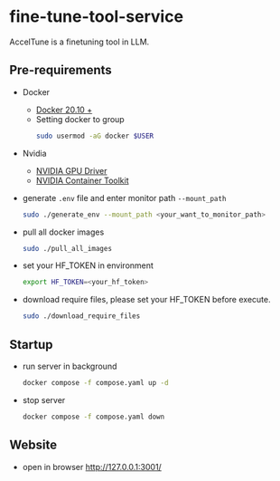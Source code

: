 # fine-tune-tool-service
AccelTune is a finetuning tool in LLM.

## Pre-requirements
* Docker
  * [Docker 20.10 + ](https://docs.docker.com/engine/install/ubuntu/)
  * Setting docker to group
    ```bash
    sudo usermod -aG docker $USER
    ```

* Nvidia
  * [NVIDIA GPU Driver](https://docs.nvidia.com/datacenter/tesla/tesla-installation-notes/index.html)
  * [NVIDIA Container Toolkit](https://docs.nvidia.com/datacenter/cloud-native/container-toolkit/latest/install-guide.html#step-1-install-nvidia-container-toolkit)

* generate `.env` file and enter monitor path `--mount_path`
    ```bash
    sudo ./generate_env --mount_path <your_want_to_monitor_path>
    ```

* pull all docker images
    ```bash
    sudo ./pull_all_images
    ```

* set your HF_TOKEN in environment
    ```bash
    export HF_TOKEN=<your_hf_token>
    ```

* download require files, please set your HF_TOKEN before execute.
    ```bash
    sudo ./download_require_files
    ```

## Startup
* run server in background
    ```bash
    docker compose -f compose.yaml up -d
    ```

* stop server
    ```bash
    docker compose -f compose.yaml down
    ```

## Website
* open in browser http://127.0.0.1:3001/